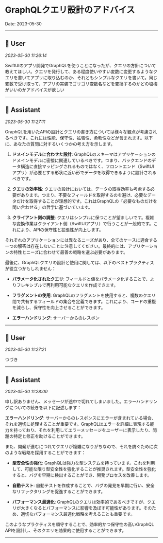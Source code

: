 # GraphQLクエリ設計のアドバイス

Date: 2023-05-30

---

## 👤 User
*2023-05-30 11:26:14*

SwiftUIのアプリ開発でGraphQLを使うことになったが、クエリの方針について教えてほしい。クエリを発行して、ある程度使いやすい変数に変更するようなクエリを書いてアプリに取り込むのか、それともシンプルなクエリを書いて。同じ変数で受け取って、アプリの実装でゴリゴリ変数名などを変換するのかどの塩梅がいいのかアドバイスが欲しい

---

## 🤖 Assistant
*2023-05-30 11:27:11*

GraphQLを用いたAPIの設計とクエリの書き方については様々な観点が考慮されるべきです。これには性能、保守性、拡張性、柔軟性などが含まれます。以下に、あなたの質問に対するいくつかの考え方を示します。

1. **ドメインモデルに合わせた設計**: GraphQLのスキーマはアプリケーションのドメインモデルに密接に関連しているべきです。つまり、バックエンドのデータ構造に直接マッピングされるものではなく、フロントエンド（SwiftUIアプリ）が必要とする形状に近い形でデータを取得できるように設計されるべきです。

2. **クエリの効率性**: クエリの設計においては、データの取得効率も考慮する必要があります。つまり、不要なフィールドを取得するのを避け、必要なデータだけを取得することが理想的です。これはGraphQLの「必要なものだけを問い合わせる」の哲学に基づいています。

3. **クライアント側の調整**: クエリはシンプルに保つことが望ましいです。複雑な変換作業はクライアント側（SwiftUIアプリ）で行うことが一般的です。これにより、APIの保守性と拡張性が向上します。

それぞれのアプリケーションには異なるニーズがあり、全てのケースに適合する一つの解答は存在しないことに注意してください。最終的には、アプリケーションの特性とニーズに合わせて最善の戦略を選ぶ必要があります。

最後に、GraphQLクエリの設計と使用に関しては、以下のベストプラクティスが役立つかもしれません：

- **パラメータ化されたクエリ**: フィールドと値をパラメータ化することで、よりフレキシブルで再利用可能なクエリを作成できます。

- **フラグメントの使用**: GraphQLのフラグメントを使用すると、複数のクエリ間で共有するフィールドの集合を定義できます。これにより、コードの重複を減らし、保守性を向上させることができます。

- **エラーハンドリング**: サーバーからのレスポン

---

## 👤 User
*2023-05-30 11:27:21*

つづき

---

## 🤖 Assistant
*2023-05-30 11:28:00*

申し訳ありません、メッセージが途中で切れてしまいました。エラーハンドリングについての続きを以下に記述します：

**エラーハンドリング**: サーバーからのレスポンスにエラーが含まれている場合、それを適切に処理することが重要です。GraphQLはエラーを詳細に表現する能力を持っており、それを利用してエラーメッセージをユーザーに表示したり、問題の特定と修正を助けることができます。

また、開発が進むにつれてクエリが複雑になりがちなので、それを防ぐために次のような戦略を採用することができます：

- **型安全性の強化**: GraphQLは強力な型システムを持っています。これを利用して、可能な限り型安全性を強化することが推奨されます。型安全性を強化すると、バグを早期に検出することができ、開発プロセスを改善します。

- **自動テスト**: 自動テストを作成することで、バグの発見を早期に行い、安全なリファクタリングを促進することができます。

- **パフォーマンス最適化**: GraphQLのクエリは効率的であるべきですが、クエリが大きくなるとパフォーマンスに影響を及ぼす可能性があります。そのため、適切なパフォーマンス最適化戦略を考えることも重要です。

このようなプラクティスを順守することで、効率的かつ保守性の高いGraphQL APIを設計し、そのクエリを効果的に使用することができます。

---

